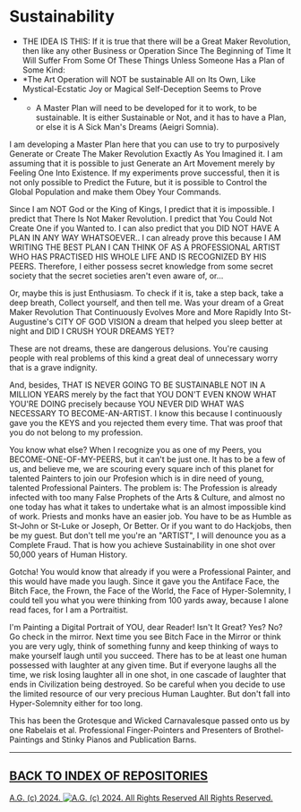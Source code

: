 Sustainability
==============
* THE IDEA IS THIS: If it is true that there will be a Great Maker Revolution, then like any other Business or Operation Since The Beginning of Time It Will Suffer From Some Of These Things Unless Someone Has a Plan of Some Kind:
* *The Art Operation will NOT be sustainable All on Its Own, Like Mystical-Ecstatic Joy or Magical Self-Deception Seems to Prove
* * A Master Plan will need to be developed for it to work, to be sustainable. It is either Sustainable or Not, and it has to have a Plan, or else it is A Sick Man's Dreams (Aeigri Somnia).

I am developing a Master Plan here that you can use to try to purposively Generate or Create The Maker Revolution Exactly As You Imagined it. I am assuming that it is possible to just Generate an Art Movement merely by Feeling One Into Existence. If my experiments prove successful, then it is not only possible to Predict the Future, but it is possible to Control the Global Population and make them Obey Your Commands.

Since I am NOT God or the King of Kings, I predict that it is impossible. I predict that There Is Not Maker Revolution. I predict that You Could Not Create One if you Wanted to. I can also predict that you DID NOT HAVE A PLAN IN ANY WAY WHATSOEVER.. I can already prove this because I AM WRITING THE BEST PLAN I CAN THINK OF AS A PROFESSIONAL ARTIST WHO HAS PRACTISED HIS WHOLE LIFE AND IS RECOGNIZED BY HIS PEERS. Therefore, I either possess secret knowledge from some secret society that the secret societies aren't even aware of, or...

Or, maybe this is just Enthusiasm. To check if it is, take a step back, take a deep breath, Collect yourself, and then tell me. Was your dream of a Great Maker Revolution That Continuously Evolves More and More Rapidly Into St-Augustine's CITY OF GOD VISION a dream that helped you sleep better at night and DID I CRUSH YOUR DREAMS YET?

These are not dreams, these are dangerous delusions. You're causing people with real problems of this kind a great deal of unnecessary worry that is a grave indignity.

And, besides, THAT IS NEVER GOING TO BE SUSTAINABLE NOT IN A MILLION YEARS merely by the fact that YOU DON'T EVEN KNOW WHAT YOU'RE DOING precisely because YOU NEVER DID WHAT WAS NECESSARY TO BECOME-AN-ARTIST. I know this because I continuously gave you the KEYS and you rejected them every time. That was proof that you do not belong to my profession.

You know what else? When I recognize you as one of my Peers, you BECOME-ONE-OF-MY-PEERS, but it can't be just one. It has to be a few of us, and believe me, we are scouring every square inch of this planet for talented Painters to join our Profesion which is in dire need of young, talented Professional Painters. The problem is: The Profession is already infected with too many False Prophets of the Arts & Culture, and almost no one today has what it takes to undertake what is an almost impossible kind of work. Priests and monks have an easier job. You have to be as Humble as St-John or St-Luke or Joseph, Or Better. Or if you want to do Hackjobs, then be my guest. But don't tell me you're an "ARTIST", I will denounce you as a Complete Fraud. That is how you achieve Sustainability in one shot over 50,000 years of Human History.

Gotcha! You would know that already if you were a Professional Painter, and this would have made you laugh. Since it gave you the Antiface Face, the Bitch Face, the Frown, the Face of the World, the Face of Hyper-Solemnity, I could tell you what you were thinking from 100 yards away, because I alone read faces, for I am a Portraitist.

I'm Painting a Digital Portrait of YOU, dear Reader! Isn't It Great? Yes? No? Go check in the mirror. Next time you see Bitch Face in the Mirror or think you are very ugly, think of something funny and keep thinking of ways to make yourself laugh until you succeed. There has to be at least one human possessed with laughter at any given time. But if everyone laughs all the time, we risk losing laughter all in one shot, in one cascade of laughter that ends in Civilization being destroyed. So be careful when you decide to use the limited resource of our very precious Human Laughter. But don't fall into Hyper-Solemnity either for too long.

This has been the Grotesque and Wicked Carnavalesque passed onto us by one Rabelais et al. Professional Finger-Pointers and Presenters of Brothel-Paintings and Stinky Pianos and Publication Barns.

- - - - - - - - - -

## [BACK TO INDEX OF REPOSITORIES](https://github.com/antiface/Index)

[A.G. (c) 2024. ![A.G. (c) 2024. All Rights Reserved](https://historiotheque.files.wordpress.com/2016/11/ag_signature_official_2015_50px_cropped.jpg) All Rights Reserved.](http://alexgagnon.com)
